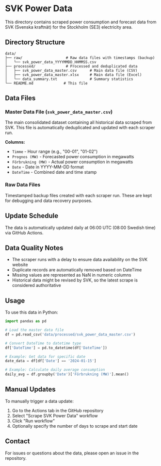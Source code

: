 # SVK Power Data

This directory contains scraped power consumption and forecast data from SVK (Svenska kraftnät) for the Stockholm (SE3) electricity area.

## Directory Structure

```
data/
├── raw/                    # Raw data files with timestamps (backup)
│   └── svk_power_data_YYYYMMDD_HHMMSS.csv
├── processed/              # Processed and deduplicated data
│   ├── svk_power_data_master.csv      # Main data file (CSV)
│   ├── svk_power_data_master.xlsx     # Main data file (Excel)
│   └── data_summary.txt               # Summary statistics
└── README.md              # This file
```

## Data Files

### Master Data File (`svk_power_data_master.csv`)
The main consolidated dataset containing all historical data scraped from SVK. This file is automatically deduplicated and updated with each scraper run.

**Columns:**
- `Timme` - Hour range (e.g., "00-01", "01-02")
- `Prognos (MW)` - Forecasted power consumption in megawatts
- `Förbrukning (MW)` - Actual power consumption in megawatts
- `Date` - Date in YYYY-MM-DD format
- `DateTime` - Combined date and time stamp

### Raw Data Files
Timestamped backup files created with each scraper run. These are kept for debugging and data recovery purposes.

## Update Schedule

The data is automatically updated daily at 06:00 UTC (08:00 Swedish time) via GitHub Actions.

## Data Quality Notes

- The scraper runs with a delay to ensure data availability on the SVK website
- Duplicate records are automatically removed based on DateTime
- Missing values are represented as NaN in numeric columns
- Historical data might be revised by SVK, so the latest scrape is considered authoritative

## Usage

To use this data in Python:

```python
import pandas as pd

# Load the master data file
df = pd.read_csv('data/processed/svk_power_data_master.csv')

# Convert DateTime to datetime type
df['DateTime'] = pd.to_datetime(df['DateTime'])

# Example: Get data for specific date
date_data = df[df['Date'] == '2024-01-15']

# Example: Calculate daily average consumption
daily_avg = df.groupby('Date')['Förbrukning (MW)'].mean()
```

## Manual Updates

To manually trigger a data update:
1. Go to the Actions tab in the GitHub repository
2. Select "Scrape SVK Power Data" workflow
3. Click "Run workflow"
4. Optionally specify the number of days to scrape and start date

## Contact

For issues or questions about the data, please open an issue in the repository.